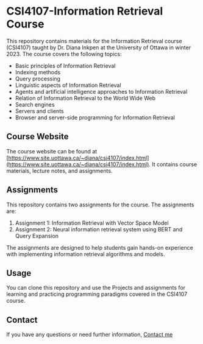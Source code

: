# CSI4107-Information Retrieval Course

This repository contains materials for the Information Retrieval course (CSI4107) taught by Dr. Diana Inkpen at the University of Ottawa in winter 2023. The course covers the following topics:

- Basic principles of Information Retrieval
- Indexing methods
- Query processing
- Linguistic aspects of Information Retrieval
- Agents and artificial intelligence approaches to Information Retrieval
- Relation of Information Retrieval to the World Wide Web
- Search engines
- Servers and clients
- Browser and server-side programming for Information Retrieval

## Course Website

The course website can be found at [https://www.site.uottawa.ca/~diana/csi4107/index.html](https://www.site.uottawa.ca/~diana/csi4107/index.html). It contains course materials, lecture notes, and assignments.

## Assignments

This repository contains two assignments for the course. The assignments are:

1. Assignment 1: Information Retrieval with Vector Space Model 
2. Assignment 2: Neural information retrieval system using BERT and Query Expansion

The assignments are designed to help students gain hands-on experience with implementing information retrieval algorithms and models.

## Usage

You can clone this repository and use the Projects and assignments for learning and practicing programming paradigms covered in the CSI4107 course.

## Contact 

If you have any questions or need further information, [Contact me](mailto:rmath049@uottawa.ca)

